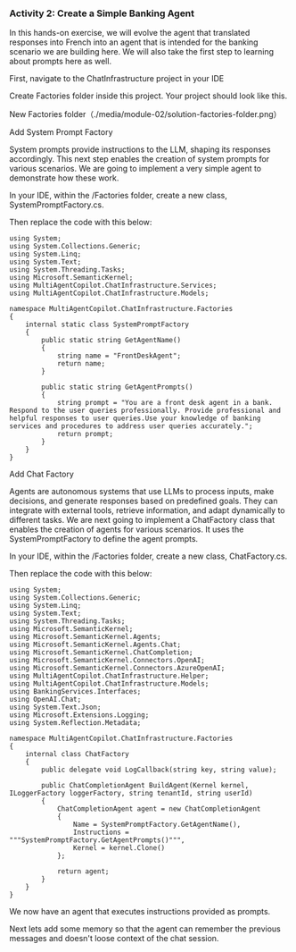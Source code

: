 ### Activity 2: Create a Simple Banking Agent

In this hands-on exercise, we will evolve the agent that translated responses into French into an agent that is intended for the banking scenario we are building here. We will also take the first step to learning about prompts here as well.

First, navigate to the ChatInfrastructure project in your IDE

Create Factories folder inside this project. Your project should look like this.

New Factories folder（./media/module-02/solution-factories-folder.png）

Add System Prompt Factory

System prompts provide instructions to the LLM, shaping its responses accordingly. This next step enables the creation of system prompts for various scenarios. We are going to implement a very simple agent to demonstrate how these work.

In your IDE, within the /Factories folder, create a new class, SystemPromptFactory.cs.

Then replace the code with this below:

```csharp:
using System;
using System.Collections.Generic;
using System.Linq;
using System.Text;
using System.Threading.Tasks;
using Microsoft.SemanticKernel;
using MultiAgentCopilot.ChatInfrastructure.Services;
using MultiAgentCopilot.ChatInfrastructure.Models;

namespace MultiAgentCopilot.ChatInfrastructure.Factories
{
    internal static class SystemPromptFactory
    {
        public static string GetAgentName()
        {
            string name = "FrontDeskAgent";
            return name;
        }

        public static string GetAgentPrompts()
        {
            string prompt = "You are a front desk agent in a bank. Respond to the user queries professionally. Provide professional and helpful responses to user queries.Use your knowledge of banking services and procedures to address user queries accurately.";
            return prompt;
        }
    }
}
```
Add Chat Factory

Agents are autonomous systems that use LLMs to process inputs, make decisions, and generate responses based on predefined goals. They can integrate with external tools, retrieve information, and adapt dynamically to different tasks. We are next going to implement a ChatFactory class that enables the creation of agents for various scenarios. It uses the SystemPromptFactory to define the agent prompts.

In your IDE, within the /Factories folder, create a new class, ChatFactory.cs.

Then replace the code with this below:

```csharp:
using System;
using System.Collections.Generic;
using System.Linq;
using System.Text;
using System.Threading.Tasks;
using Microsoft.SemanticKernel;
using Microsoft.SemanticKernel.Agents;
using Microsoft.SemanticKernel.Agents.Chat;
using Microsoft.SemanticKernel.ChatCompletion;
using Microsoft.SemanticKernel.Connectors.OpenAI;
using Microsoft.SemanticKernel.Connectors.AzureOpenAI;
using MultiAgentCopilot.ChatInfrastructure.Helper;
using MultiAgentCopilot.ChatInfrastructure.Models;
using BankingServices.Interfaces;
using OpenAI.Chat;
using System.Text.Json;
using Microsoft.Extensions.Logging;
using System.Reflection.Metadata;

namespace MultiAgentCopilot.ChatInfrastructure.Factories
{
    internal class ChatFactory
    {
        public delegate void LogCallback(string key, string value);

        public ChatCompletionAgent BuildAgent(Kernel kernel, ILoggerFactory loggerFactory, string tenantId, string userId)
        {
            ChatCompletionAgent agent = new ChatCompletionAgent
            {
                Name = SystemPromptFactory.GetAgentName(),
                Instructions = """SystemPromptFactory.GetAgentPrompts()""",
                Kernel = kernel.Clone()
            };

            return agent;
        }       
    }
}
```
We now have an agent that executes instructions provided as prompts.

Next lets add some memory so that the agent can remember the previous messages and doesn't loose context of the chat session.